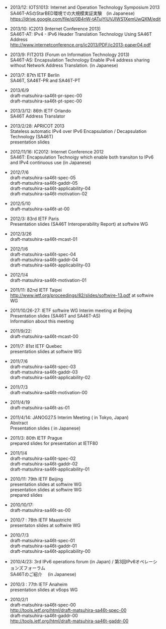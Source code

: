 * 2013/12: IOTS1013: Internet and Operation Technology Symposium 2013<br>
SA46T-ASのStarBED環境での大規模実証実験　(in Japanese)<br>
https://drive.google.com/file/d/0B4nW-tATujYiUVJIWS1XemUwQXM/edit<br>

* 2013/10: IC2013 (Internet Conference 2013)<br>
SA46T-AT: IPv4 - IPv6 Header Translation Technology Using SA46T Address<br>
http://www.internetconference.org/ic2013/PDF/ic2013-paper04.pdf<br>


* 2013/9: FIT2013 (Forum on Information Technology 2013)<br>
SA46T-AS: Encapsulation Technology Enable IPv4 address sharing without Network Address Translation. (in Japanese)<br>

* 2013/7: 87th IETF Berlin<br>
SA46T, SA46T-PR and SA46T-PT<br>

* 2013/6/9<br>
draft-matsuhira-sa46t-pr-spec-00<br>
draft-matsuhira-sa46t-pt-spec-00<br>

* 2013/3/12: 86th IETF Orlando<br>
SA46T Address Translator<br>

* 2013/2/28: APRICOT 2013<br>
Stateless automatic IPv4 over IPv6 Encapsulation / Decapsulation Technology (SA46T)<br>
presentation slides<br>

* 2012/11/16: IC2012: Internet Conference 2012<br>
SA46T: Encapsulation Technoigy which enable both transiton to IPv6 and IPv4 continuous use (in Japanese)<br>

* 2012/7/6<br>
draft-matsuhira-sa46t-spec-05<br>
draft-matsuhira-sa46t-gaddr-05<br>
draft-matsuhira-sa46t-applicability-04<br>
draft-matsuhira-sa46t-motivation-02<br>

* 2012/5/10<br>
draft-matsuhira-sa46t-at-00<br>

* 2012/3: 83rd IETF Paris<br>
Presentation slides (SA46T Interoperability Report) at softwire WG<br>

* 2012/3/26<br>
draft-matsuhira-sa46t-mcast-01<br>

* 2012/1/6<br>
draft-matsuhira-sa46t-spec-04<br>
draft-matsuhira-sa46t-gaddr-04<br>
draft-matsuhira-sa46t-applicability-03<br>

* 2012/1/4<br>
draft-matsuhira-sa46t-motivation-01<br>

* 2011/11: 82nd IETF Taipei<br>
http://www.ietf.org/proceedings/82/slides/softwire-13.pdf at softwire WG<br>

* 2011/10/26-27: IETF softwire WG Interim meeting at Beijing<br>
Presentation slides (SA46T and SA46T-AS)<br>
Information about this meeting<br>

* 2011/9/22:<br>
draft-matsuhira-sa46t-mcast-00<br>

* 2011/7: 81st IETF Quebec<br>
 presentation slides at softwire WG<br>

* 2011/7/6<br>
draft-matsuhira-sa46t-spec-03<br>
draft-matsuhira-sa46t-gaddr-03<br>
draft-matsuhira-sa46t-applicability-02<br>

* 2011/7/3<br>
  draft-matsuhira-sa46t-motivation-00<br> 
  
* 2011/4/19<br>
draft-matsuhira-sa46t-as-01<br>

* 2011/4/14: JANOG27.5 Interim Meeting ( in Tokyo, Japan)<br>
Abstract<br>
Presentation slides ( in Japanese)<br>

* 2011/3: 80th IETF Prague<br>
prepared slides for presentation at IETF80<br>

* 2011/1/4<br>
draft-matsuhira-sa46t-spec-02<br>
draft-matsuhira-sa46t-gaddr-02<br>
draft-matsuhira-sa46t-applicability-01<br>

* 2010/11: 79th IETF Beijing<br>
presentation slides at softwire WG<br>
presentation slides at softwire WG<br>
prepared slides<br>

* 2010/10/17:<br>
 draft-matsuhira-sa46t-as-00<br>

* 2010/7 : 78th IETF Maastricht<br>
presentaton slides at softwire WG<br>

* 2010/7/3<br>
draft-matsuhira-sa46t-spec-01<br>
draft-matsuhira-sa46t-gaddr-01<br>
draft-matsuhira-sa46t-applicability-00<br>

* 2010/4/23: 3rd IPv6 operations forum (in Japan) / 第3回IPv6オペレーションズフォーラム<br>
SA46Tのご紹介　 (in Japanese)<br>

* 2010/3 : 77th IETF Anaheim<br>
presentation slides at v6ops WG<br>

* 2010/2/1<br>
draft-matsuhira-sa46t-spec-00<br>
http://tools.ietf.org/html/draft-matsuhira-sa46t-spec-00<br>
draft-matsuhira-sa46t-gaddr-00<br>
http://tools.ietf.org/html/draft-matsuhira-sa46t-gaddr-00<br>




